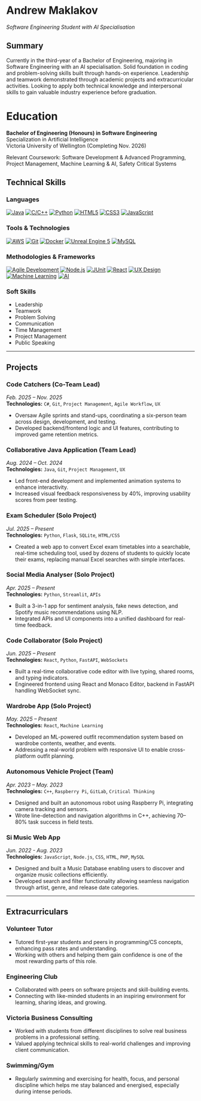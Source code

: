 # Andrew Maklakov

_Software Engineering Student with AI Specialisation_

## Summary

Currently in the third-year of a Bachelor of Engineering, majoring in Software Engineering with an AI specialisation. Solid foundation in coding and problem-solving skills built through hands-on experience. Leadership and teamwork demonstrated through academic projects and extracurricular activities. Looking to apply both technical knowledge and interpersonal skills to gain valuable industry experience before graduation.

# Education

**Bachelor of Engineering (Honours) in Software Engineering**  
Specialization in Artificial Intelligence  
Victoria University of Wellington (Completing Nov. 2026)

Relevant Coursework: Software Development & Advanced Programming, Project Management, Machine Learning & AI, Safety Critical Systems

## Technical Skills

### Languages
[![Java](https://img.shields.io/badge/Java-ED8B00?style=for-the-badge&logo=java&logoColor=white)](https://www.java.com) [![C/C++](https://img.shields.io/badge/C%2FC%2B%2B-00599C?style=for-the-badge&logo=c%2B%2B&logoColor=white)](https://cplusplus.com/) [![Python](https://img.shields.io/badge/Python-FFD43B?style=for-the-badge&logo=python&logoColor=blue)](https://www.python.org) [![HTML5](https://img.shields.io/badge/HTML5-E34F26?style=for-the-badge&logo=html5&logoColor=white)](https://www.w3schools.com/html/) [![CSS3](https://img.shields.io/badge/CSS3-1572B6?style=for-the-badge&logo=css3&logoColor=white)](https://www.w3schools.com/css/) [![JavaScript](https://img.shields.io/badge/JavaScript-F7DF1E?style=for-the-badge&logo=javascript&logoColor=black)](https://www.javascript.com/)

### Tools & Technologies
[![AWS](https://img.shields.io/badge/Amazon_AWS-232F3E?style=for-the-badge&logo=amazon-aws&logoColor=white)](https://aws.amazon.com) [![Git](https://img.shields.io/badge/Git-F05032?style=for-the-badge&logo=git&logoColor=white)](https://git-scm.com/) [![Docker](https://img.shields.io/badge/Docker-2496ED?style=for-the-badge&logo=docker&logoColor=white)](https://www.docker.com/) [![Unreal Engine 5](https://img.shields.io/badge/Unreal_Engine_5-313131?style=for-the-badge&logo=unreal-engine&logoColor=white)](https://www.unrealengine.com/en-US/) [![MySQL](https://img.shields.io/badge/MySQL-4479A1?style=for-the-badge&logo=mysql&logoColor=white)](https://www.mysql.com/)

### Methodologies & Frameworks
[![Agile Development](https://img.shields.io/badge/Agile_Development-0096D6?style=for-the-badge&logo=agile&logoColor=white)](https://www.atlassian.com/agile) [![Node.js](https://img.shields.io/badge/Node.js-339933?style=for-the-badge&logo=node.js&logoColor=white)](https://nodejs.org/) [![JUnit](https://img.shields.io/badge/JUnit-25A162?style=for-the-badge&logo=junit5&logoColor=white)](https://junit.org/junit5/) [![React](https://img.shields.io/badge/React-61DAFB?style=for-the-badge&logo=react&logoColor=black)](https://react.dev/) [![UX Design](https://img.shields.io/badge/UX_Design-4A86E8?style=for-the-badge&logo=figma&logoColor=white)](https://www.interaction-design.org/literature/topics/ux-design) [![Machine Learning](https://img.shields.io/badge/Machine_Learning-FF6F00?style=for-the-badge&logo=tensorflow&logoColor=white)](https://www.ibm.com/cloud/learn/machine-learning) [![AI](https://img.shields.io/badge/AI-FF0000?style=for-the-badge&logo=openai&logoColor=white)](https://www.ibm.com/cloud/learn/what-is-artificial-intelligence)

### Soft Skills
* Leadership  
* Teamwork  
* Problem Solving  
* Communication  
* Time Management
* Project Management
* Public Speaking

---

## Projects

### Code Catchers (Co-Team Lead)  
*Feb. 2025 – Nov. 2025*  
**Technologies:** `C#`, `Git`, `Project Management`, `Agile Workflow`, `UX`  
- Oversaw Agile sprints and stand-ups, coordinating a six-person team across design, development, and testing.
- Developed backend/frontend logic and UI features, contributing to improved game retention metrics.

### Collaborative Java Application (Team Lead)  
*Aug. 2024 – Oct. 2024*  
**Technologies:** `Java`, `Git`, `Project Management`, `UX`  
- Led front-end development and implemented animation systems to enhance interactivity.  
- Increased visual feedback responsiveness by 40%, improving usability scores from peer testing.

### Exam Scheduler (Solo Project)  
*Jul. 2025 – Present*  
**Technologies:** `Python`, `Flask`, `SQLite`, `HTML/CSS`  
- Created a web app to convert Excel exam timetables into a searchable, real-time scheduling tool, used by dozens of students to quickly locate their exams, replacing manual Excel searches with simple interfaces.

### Social Media Analyser (Solo Project)  
*Apr. 2025 – Present*  
**Technologies:** `Python`, `Streamlit`, `APIs`  
- Built a 3-in-1 app for sentiment analysis, fake news detection, and Spotify music recommendations using NLP.
- Integrated APIs and UI components into a unified dashboard for real-time feedback.

### Code Collaborator (Solo Project)  
*Jun. 2025 – Present*  
**Technologies:** `React`, `Python`, `FastAPI`, `WebSockets`  
- Built a real-time collaborative code editor with live typing, shared rooms, and typing indicators.
- Engineered frontend using React and Monaco Editor, backend in FastAPI handling WebSocket sync.

### Wardrobe App (Solo Project)  
*May. 2025 – Present*  
**Technologies:** `React`, `Machine Learning`  
- Developed an ML-powered outfit recommendation system based on wardrobe contents, weather, and events.
- Addressing a real-world problem with responsive UI to enable cross-platform outfit planning.

### Autonomous Vehicle Project (Team)  
*Apr. 2023 – May. 2023*  
**Technologies:** `C++`, `Raspberry Pi`, `GitLab`, `Critical Thinking`  
- Designed and built an autonomous robot using Raspberry Pi, integrating camera tracking and sensors.
- Wrote line-detection and navigation algorithms in C++, achieving 70–80% task success in field tests.

### Si Music Web App  
*Jun. 2022 - Aug. 2023*  
**Technologies:** `JavaScript`, `Node.js`, `CSS`, `HTML`, `PHP`, `MySQL`  
- Designed and built a Music Database enabling users to discover and organize music collections efficiently.  
- Developed search and filter functionality allowing seamless navigation through artist, genre, and release date categories.

---

## Extracurriculars

### Volunteer Tutor  
- Tutored first-year students and peers in programming/CS concepts, enhancing pass rates and understanding.
- Working with others and helping them gain confidence is one of the most rewarding parts of this role.

### Engineering Club  
- Collaborated with peers on software projects and skill-building events.
- Connecting with like-minded students in an inspiring environment for learning, sharing ideas, and growing.

### Victoria Business Consulting
- Worked with students from different disciplines to solve real business problems in a professional setting.
- Valued applying technical skills to real-world challenges and improving client communication.

### Swimming/Gym
- Regularly swimming and exercising for health, focus, and personal discipline which helps me stay balanced and
energised, especially during intense periods.
